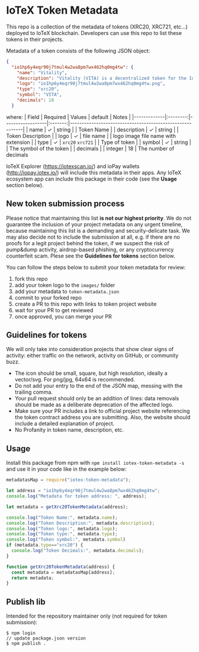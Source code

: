 # IoTeX Token Metadata

This repo is a collection of the metadata of tokens (XRC20, XRC721, etc...) deployed to IoTeX blockchain. Developers can use this repo to list these tokens in their projects.

Metadata of a token consists of the following JSON object:
```json
{
  "io1hp6y4eqr90j7tmul4w2wa8pm7wx462hq0mg4tw": {
    "name": "Vitality",
    "description": "Vitality (VITA) is a decentralized token for the IoTeX community.",
    "logo": "io1hp6y4eqr90j7tmul4w2wa8pm7wx462hq0mg4tw.png",
    "type": "xrc20",
    "symbol": "VITA",
    "decimals": 18
  }
```

where:
| Field       | Required | Values           | default | Notes                                                    |
|-------------|:--------:|------------------|:-------:|----------------------------------------------------------|
| name        |     ✓    | string           |         | Token Name                                               |
| description |     ✓    | string           |         | Token Description                                        |
| logo        |     ✓    | file name        |         | logo image file name with extension                      |
| type        |     ✓    | `xrc20` `xrc721` |         | Type of token                                            |
| symbol      |     ✓    | string           |         | The symbol of the token                                  |
| decimals    |          | integer          |    18   | The number of decimals 

IoTeX Explorer (https://iotexscan.io/) and ioPay wallets (http://iopay.iotex.io/) will include this metadata in their apps. Any IoTeX ecosystem app can include this package in their code (see the **Usage** section below).

## New token submission process

Please notice that maintaining this list **is not our highest priority**. We do not guarantee the inclusion of your project metadata on any urgent timeline, because maintaining this list is a demanding and security-delicate task. We may also decide not to include the submission at all, e.g. if there are no proofs for a legit project behind the token, if we suspect the risk of pump&dump activity, airdrop-based phishing, or any cryptocurrency counterfeit scam. Plese see the **Guidelines for tokens** section below.

You can follow the steps below to submit your token metadata for review:

1. fork this repo
2. add your token logo to the `images/` folder
3. add your metadata to `token-metadata.json`
4. commit to your forked repo
5. create a PR to this repo with links to token project website
7. wait for your PR to get reviewed
8. once approved, you can merge your PR

## Guidelines for tokens
We will only take into consideration projects that show clear signs of activity: either traffic on the network, activity on GitHub, or community buzz.

- The icon should be small, square, but high resolution, ideally a vector/svg. For png/jpg, 64x64 is recommended.
- Do not add your entry to the end of the JSON map, messing with the trailing comma. 
- Your pull request should only be an addition of lines: data removals should be made as a deliberate deprecation of the affected logo.
- Make sure your PR includes a link to official project website referencing the token contract address you are submitting. Also, the website should include a detailed explanation of project.
- No Profanity in token name, description, etc.

## Usage
Install this package from npm with `npm install iotex-token-metadata -s` and use it in your code like in the example below:

```javascript
metadatasMap = require("iotex-token-metadata");

let address = "io1hp6y4eqr90j7tmul4w2wa8pm7wx462hq0mg4tw";
console.log("Metadata for token address: ", address);

let metadata = getXrc20TokenMetadata(address);

console.log("Token Name:", metadata.name);
console.log("Token Description:", metadata.description);
console.log("Token logo:", metadata.logo);
console.log("Token type:", metadata.type);
console.log("Token symbol:", metadata.symbol)
if (metadata.type=="xrc20") {
  console.log("Token Decimals:", metadata.decimals);
}

function getXrc20TokenMetadata(address) {
  const metadata = metadatasMap[address];
  return metadata;
}
```


## Publish lib
Intended for the repository maintainer only (not required for token submission):
```
$ npm login
// update package.json version
$ npm publish .
```
